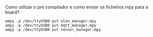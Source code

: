 Como utilizar o pré compilador e como enviar os ficheiros mpy para a board?



```
ampy -p /dev/ttyUSB0 put wlan_manager.mpy
ampy -p /dev/ttyUSB0 put mqtt_manager.mpy
ampy -p /dev/ttyUSB0 put sensor_manager.mpy

```


